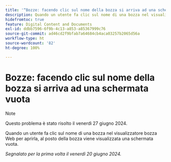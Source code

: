 ```yaml
---
title: '“Bozze: facendo clic sul nome della bozza si arriva ad una schermata vuota”'
description: Quando un utente fa clic sul nome di una bozza nel visualizzatore bozza Web per aprirla, al posto della bozza viene visualizzata una schermata vuota.
hidefromtoc: true
feature: Digital Content and Documents
exl-id: ddbb7596-6f9b-4c13-a853-a85367999c76
source-git-commit: ad46cd2f9bfab7a64684cb4aca03257b2065d56a
workflow-type: ht
source-wordcount: '82'
ht-degree: 100%

---
```


# Bozze: facendo clic sul nome della bozza si arriva ad una schermata vuota

>[!NOTE]
>
>Questo problema è stato risolto il venerdì 27 giugno 2024.

Quando un utente fa clic sul nome di una bozza nel visualizzatore bozza Web per aprirla, al posto della bozza viene visualizzata una schermata vuota.

_Segnalato per la prima volta il venerdì 20 giugno 2024._
